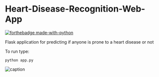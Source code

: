 # Heart-Disease-Recognition-Web-App

[![forthebadge made-with-python](http://ForTheBadge.com/images/badges/made-with-python.svg)](https://www.python.org/)

Flask application for predicting if anyone is prone to a heart disease or not

To run type: 
```
python app.py
```
![caption](https://www.youtube.com/watch?v=ziOslzUdy5o)

